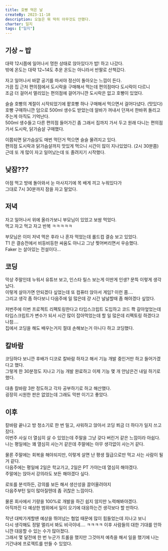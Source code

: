 ```yaml
---
title: 호빵 먹은 날
createBy: 2023-11-18
description: 오늘은 뭐 딱히 아무것도 안했다.
charter: 일지
tags: ["일지"]
---
```


## 기상 ~ 밥

대략 12시쯤에 일어나서 멍한 상태로 앉아있다가 밥! 하고 나갔다.  
밖에 온도는 대략 12~14도 추운 온도는 아니라서 반팔로 산책갔다.

자고 일어나서 바깥 공기를 마셔야 정신이 돌아오는 느낌이 든다.  
가끔 집 근처 편의점에서 도시락을 구매해서 먹는데 편의점마다 도시락이 다르니  
조금 더 걸어서 멀리있는 편의점에 걸어가니깐 도시락은 없고 호빵이 있었다.

슬슬 호빵의 계절이 시작되었기에 팥호빵 하나 구매해서 먹으면서 걸어다녔다. (맛있다)  
호빵 구매하니깐 덤으로 500ml 생수도 받았는데 알바가 꺼내서 던져서 한바퀴 돌리고 주는게 아직도 기억난다.  
500ml 생수들고 다른 편의점 들어가긴 좀 그래서 집까지 가서 두고 원래 다니는 편의점가서 도시락, 닭가슴살 구매했다.

이쯤되면 닭가슴살도 매번 먹던거 먹으면 슬슬 물려지고 있다.  
편의점 도시락과 닭가슴살까지 맛있게 먹으니 시간이 많이 지나있었다. (2시 30분쯤)  
근데 또 개 많이 자고 일어났는데 또 졸려지기 시작했다.

## 낮잠???

아점 먹고 방에 돌아와서 눈 마사지기에 목 배게 끼고 누워있다가  
그대로 7시 30분까지 잠을 자고 말았다.

## 저녁

자고 일어나서 위에 올라가보니 부모님이 있었고 보쌈 먹었다.  
먹고 자고 먹고 자고 반복 ㅋㅋㅋㅋㅋ

부모님은 이미 저녁 먹은 후라 나 혼자 먹었는데 롤드컵 결승 보고 있었다.  
T1 은 결승전에서 비등비등한 싸움도 아니고 그냥 찢어버리면서 우승했다.  
Faker 는 살아있는 전설이다...

## 코딩

막상 주말인데 누워서 유튜브 보고, 인스타 릴스 보는게 이딴게 인생? 문뜩 이렇게 생각났다.  
이렇게 살아가면 안되겠다 싶었는데 또 컴퓨터 앉아서 게임? 이런 쫌....  
그리고 생각 좀 하다보니 다음주에 일 많은데 걍 시간 널널할때 좀 해야겠다 싶었다.

저번주에 이번 프로젝트 리펙토링한다고 타입스크립트 도입하고 코드 쫙 갈아엎었는데  
타입스크립트가 변수가 되서 시간 많이 잡아먹었는데 할 일 많은데 리펙토링 하겠다고 나참....  
집에서 코딩을 해도 배우는거지 절대 손해보는거 아니다 하고 코딩했다.

## 칼바람

코딩하다 보니깐 후배가 디코로 칼바람 하자고 해서 기능 개발 중인거만 하고 들어가겠다고 했다.  
그렇게 한 30분정도 지나고 기능 개발 완료하고 이제 기능 몇 개 안남은건 내일 하기로 했다.

대충 칼바람 3판 정도하고 각자 공부하기로 하고 해산했다.  
굉장히 시원한 판은 없었는데 그래도 막판 이기고 좋았다.

## 이후

칼바람 끝나고 방 청소기로 한 번 밀고, 샤워하고 앉아서 코딩 쬐금 더 하다가 일지 쓰고 잤다.  
이번주 사실 더 열심히 살 수 있었는데 주말을 그냥 갖다 버린거 같은 느낌이라 아쉽다.  
나는 평일에는 꽤 열심히 사는거 같은데 주말에는 아무 생각없이 사는거 같다.

물론 주말에는 회복을 해야되지만, 이렇게 살면 난 평생 월급으로만 먹고 사는 사람이 될 거 같다.  
다음주에는 평일에 2일은 학교가고, 2일은 PT 가야는데 열심히 해야겠다.  
주말에는 앉아서 강의라도 보든 해야겠다 싶다.

로또를 분석하든, 강의를 보든 해서 생산성을 끌어올려야지  
다음주부턴 일이 많아질텐데 좀 귀찮은 느낌이다.

물론 회사에서 기량을 100%로 개발을 하긴 쉽지 않지만 노력해봐야겠다.  
아직까진 다 예상한 범위에서 일이 오기에 대응하는건 생각보다 할 만하다.

작년 대박가게할떈 예상을 뛰어넘는 협업 때문에 많이 힘들었는데 지나고 보니  
다시 생각해도 정말 멀리서 봐도 비극이네.... ㅋㅋㅋㅋ 이후 사람들의 대한 기대를 안하니깐 대응할 수 있는 수가 많아졌다.  
그래서 몇 달전에 한 번 누군가 트롤을 했지만 그것마저 예측을 해서 일을 했기에 나는 기간내에 프로젝트를 만들 수 있었다.
